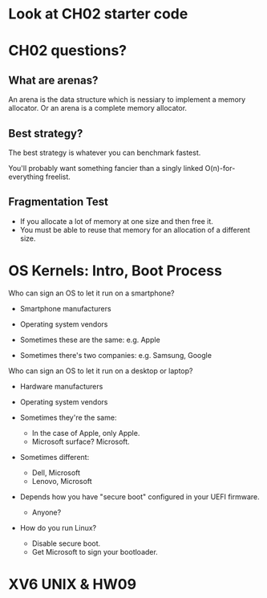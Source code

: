 
# Look at CH02 starter code


# CH02 questions?

## What are arenas?

An arena is the data structure which is nessiary
to implement a memory allocator. Or an arena
is a complete memory allocator.

## Best strategy?

The best strategy is whatever you can benchmark
fastest.

You'll probably want something fancier than a
singly linked O(n)-for-everything freelist.

## Fragmentation Test

 - If you allocate a lot of memory at one size and
   then free it.
 - You must be able to reuse that memory for an allocation
   of a different size.

# OS Kernels: Intro, Boot Process

Who can sign an OS to let it run on a smartphone?

 - Smartphone manufacturers
 - Operating system vendors

 - Sometimes these are the same: e.g. Apple
 - Sometimes there's two companies: e.g. Samsung, Google

Who can sign an OS to let it run on a desktop or laptop?

 - Hardware manufacturers
 - Operating system vendors
 
 - Sometimes they're the same:
   - In the case of Apple, only Apple. 
   - Microsoft surface? Microsoft.
 - Sometimes different:
   - Dell, Microsoft
   - Lenovo, Microsoft

 - Depends how you have "secure boot" configured in your
   UEFI firmware.
   - Anyone?

 - How do you run Linux?
   - Disable secure boot.
   - Get Microsoft to sign your bootloader.



# XV6 UNIX & HW09
